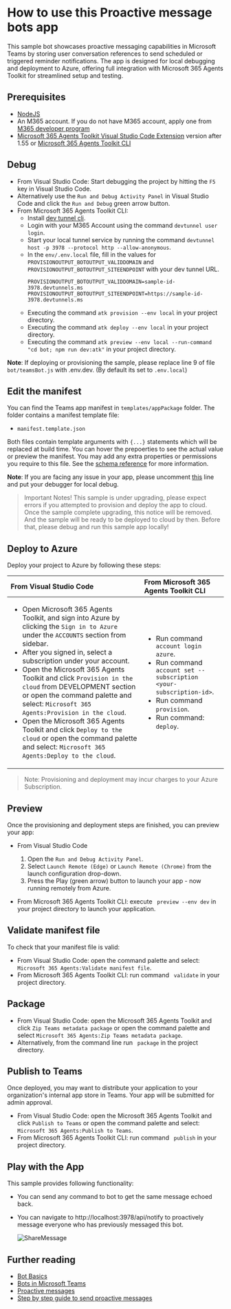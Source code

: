# How to use this Proactive message bots app

This sample bot showcases proactive messaging capabilities in Microsoft Teams by storing user conversation references to send scheduled or triggered reminder notifications. The app is designed for local debugging and deployment to Azure, offering full integration with Microsoft 365 Agents Toolkit for streamlined setup and testing.

## Prerequisites

- [NodeJS](https://nodejs.org/en/)
- An M365 account. If you do not have M365 account, apply one from [M365 developer program](https://developer.microsoft.com/en-us/microsoft-365/dev-program)
- [Microsoft 365 Agents Toolkit Visual Studio Code Extension](https://aka.ms/teams-toolkit) version after 1.55 or [Microsoft 365 Agents Toolkit CLI](https://aka.ms/teams-toolkit-cli)

## Debug

- From Visual Studio Code: Start debugging the project by hitting the `F5` key in Visual Studio Code. 
- Alternatively use the `Run and Debug Activity Panel` in Visual Studio Code and click the `Run and Debug` green arrow button.
- From Microsoft 365 Agents Toolkit CLI:
  - Install [dev tunnel cli](https://aka.ms/teamsfx-install-dev-tunnel).
  - Login with your M365 Account using the command `devtunnel user login`.
  - Start your local tunnel service by running the command `devtunnel host -p 3978 --protocol http --allow-anonymous`.
  - In the `env/.env.local` file, fill in the values for `PROVISIONOUTPUT_BOTOUTPUT_VALIDDOMAIN` and `PROVISIONOUTPUT_BOTOUTPUT_SITEENDPOINT` with your dev tunnel URL.
    ```
    PROVISIONOUTPUT_BOTOUTPUT_VALIDDOMAIN=sample-id-3978.devtunnels.ms
    PROVISIONOUTPUT_BOTOUTPUT_SITEENDPOINT=https://sample-id-3978.devtunnels.ms
    ```
  - Executing the command `atk provision --env local` in your project directory.
  - Executing the command `atk deploy --env local` in your project directory.
  - Executing the command `atk preview --env local --run-command "cd bot; npm run dev:atk"` in your project directory.

**Note**: If deploying or provisioning the sample, please replace line 9 of file `bot/teamsBot.js` with .env.dev. (By default its set to `.env.local`)

## Edit the manifest

You can find the Teams app manifest in `templates/appPackage` folder. The folder contains a manifest template file:
* `manifest.template.json`

Both files contain template arguments with `{...}` statements which will be replaced at build time. You can hover the prepoerties to see the actual value or preview the manifest. You may add any extra properties or permissions you require to this file. See the [schema reference](https://docs.microsoft.com/en-us/microsoftteams/platform/resources/schema/manifest-schema) for more information.

**Note**: If you are facing any issue in your app, please uncomment [this](https://github.com/OfficeDev/Microsoft-Teams-Samples/blob/main/samples/bot-proactive-messaging-teamsfx/bot/index.js#L28) line and put your debugger for local debug.

> Important Notes! This sample is under upgrading, please expect errors if you attempted to provision and deploy the app to cloud.
> Once the sample complete upgrading, this notice will be removed. And the sample will be ready to be deployed to cloud by then.
> Before that, please debug and run this sample app locally!
> 
## Deploy to Azure

Deploy your project to Azure by following these steps:

| From Visual Studio Code                                                                                                                                                                                                                                                                                                                                                  | From Microsoft 365 Agents Toolkit CLI                                                                                                                                                                                                                    |
| :----------------------------------------------------------------------------------------------------------------------------------------------------------------------------------------------------------------------------------------------------------------------------------------------------------------------------------------------------------------------- | :---------------------------------------------------------------------------------------------------------------------------------------------------------------------------------------------------------------------------------- |
| <ul><li>Open Microsoft 365 Agents Toolkit, and sign into Azure by clicking the `Sign in to Azure` under the `ACCOUNTS` section from sidebar.</li> <li>After you signed in, select a subscription under your account.</li><li>Open the Microsoft 365 Agents Toolkit and click `Provision in the cloud` from DEVELOPMENT section or open the command palette and select: `Microsoft 365 Agents:Provision in the cloud`.</li><li>Open the Microsoft 365 Agents Toolkit and click `Deploy to the cloud` or open the command palette and select: `Microsoft 365 Agents:Deploy to the cloud`.</li></ul> | <ul> <li>Run command ` account login azure`.</li> <li>Run command ` account set --subscription <your-subscription-id>`.</li> <li> Run command ` provision`.</li> <li>Run command: ` deploy`. </li></ul> |

> Note: Provisioning and deployment may incur charges to your Azure Subscription.

## Preview

Once the provisioning and deployment steps are finished, you can preview your app:

- From Visual Studio Code

  1. Open the `Run and Debug Activity Panel`.
  1. Select `Launch Remote (Edge)` or `Launch Remote (Chrome)` from the launch configuration drop-down.
  1. Press the Play (green arrow) button to launch your app - now running remotely from Azure.

- From Microsoft 365 Agents Toolkit CLI: execute ` preview --env dev` in your project directory to launch your application.

## Validate manifest file

To check that your manifest file is valid:

- From Visual Studio Code: open the command palette and select: `Microsoft 365 Agents:Validate manifest file`.
- From Microsoft 365 Agents Toolkit CLI: run command ` validate` in your project directory.

## Package

- From Visual Studio Code: open the Microsoft 365 Agents Toolkit and click `Zip Teams metadata package` or open the command palette and select `Microsoft 365 Agents:Zip Teams metadata package`.
- Alternatively, from the command line run ` package` in the project directory.

## Publish to Teams

Once deployed, you may want to distribute your application to your organization's internal app store in Teams. Your app will be submitted for admin approval.

- From Visual Studio Code: open the Microsoft 365 Agents Toolkit and click `Publish to Teams` or open the command palette and select: `Microsoft 365 Agents:Publish to Teams`.
- From Microsoft 365 Agents Toolkit CLI: run command ` publish` in your project directory.

## Play with the App

This sample provides following functionality:

- You can send any command to bot to get the same message echoed back.

- You can navigate to http://localhost:3978/api/notify to proactively message everyone who has previously messaged this bot.

  ![ShareMessage](./images/send-proactive-messages.gif)


## Further reading

- [Bot Basics](https://docs.microsoft.com/azure/bot-service/bot-builder-basics?view=azure-bot-service-4.0)
- [Bots in Microsoft Teams](https://docs.microsoft.com/microsoftteams/platform/bots/what-are-bots)
- [Proactive messages](https://docs.microsoft.com/en-us/microsoftteams/platform/bots/how-to/conversations/send-proactive-messages?tabs=dotnet)
- [Step by step guide to send proactive messages](https://docs.microsoft.com/en-us/microsoftteams/platform/sbs-send-proactive)